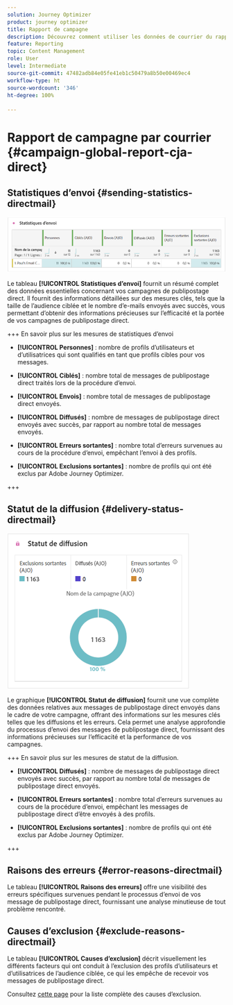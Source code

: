 ```yaml
---
solution: Journey Optimizer
product: journey optimizer
title: Rapport de campagne
description: Découvrez comment utiliser les données de courrier du rapport de campagne.
feature: Reporting
topic: Content Management
role: User
level: Intermediate
source-git-commit: 47482adb84e05fe41eb1c50479a8b50e00469ec4
workflow-type: ht
source-wordcount: '346'
ht-degree: 100%

---
```


# Rapport de campagne par courrier {#campaign-global-report-cja-direct}

## Statistiques d’envoi {#sending-statistics-directmail}

![](assets/cja-direct-sending-stat.png)

Le tableau **[!UICONTROL Statistiques d’envoi]** fournit un résumé complet des données essentielles concernant vos campagnes de publipostage direct. Il fournit des informations détaillées sur des mesures clés, tels que la taille de l’audience ciblée et le nombre d’e-mails envoyés avec succès, vous permettant d’obtenir des informations précieuses sur l’efficacité et la portée de vos campagnes de publipostage direct.

+++ En savoir plus sur les mesures de statistiques d’envoi

* **[!UICONTROL Personnes]** : nombre de profils d’utilisateurs et d’utilisatrices qui sont qualifiés en tant que profils cibles pour vos messages.

* **[!UICONTROL Ciblés]** : nombre total de messages de publipostage direct traités lors de la procédure d’envoi.

* **[!UICONTROL Envois]** : nombre total de messages de publipostage direct envoyés.

* **[!UICONTROL Diffusés]** : nombre de messages de publipostage direct envoyés avec succès, par rapport au nombre total de messages envoyés.

* **[!UICONTROL Erreurs sortantes]** : nombre total d’erreurs survenues au cours de la procédure d’envoi, empêchant l’envoi à des profils.

* **[!UICONTROL Exclusions sortantes]** : nombre de profils qui ont été exclus par Adobe Journey Optimizer.

+++

## Statut de la diffusion {#delivery-status-directmail}

![](assets/cja-direct-delivery-status.png)

Le graphique **[!UICONTROL Statut de diffusion]** fournit une vue complète des données relatives aux messages de publipostage direct envoyés dans le cadre de votre campagne, offrant des informations sur les mesures clés telles que les diffusions et les erreurs. Cela permet une analyse approfondie du processus d’envoi des messages de publipostage direct, fournissant des informations précieuses sur l’efficacité et la performance de vos campagnes.

+++ En savoir plus sur les mesures de statut de la diffusion.

* **[!UICONTROL Diffusés]** : nombre de messages de publipostage direct envoyés avec succès, par rapport au nombre total de messages de publipostage direct envoyés.

* **[!UICONTROL Erreurs sortantes]** : nombre total d’erreurs survenues au cours de la procédure d’envoi, empêchant les messages de publipostage direct d’être envoyés à des profils.

* **[!UICONTROL Exclusions sortantes]** : nombre de profils qui ont été exclus par Adobe Journey Optimizer.

+++

## Raisons des erreurs {#error-reasons-directmail}

Le tableau **[!UICONTROL Raisons des erreurs]** offre une visibilité des erreurs spécifiques survenues pendant le processus d’envoi de vos message de publipostage direct, fournissant une analyse minutieuse de tout problème rencontré.

## Causes d’exclusion {#exclude-reasons-directmail}

[](assets/cja-direct-excluded.png)

Le tableau **[!UICONTROL Causes d’exclusion]** décrit visuellement les différents facteurs qui ont conduit à l’exclusion des profils d’utilisateurs et d’utilisatrices de l’audience ciblée, ce qui les empêche de recevoir vos messages de publipostage direct.

Consultez [cette page](exclusion-list.md) pour la liste complète des causes d’exclusion.
